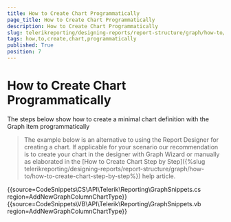```yaml
---
title: How to Create Chart Programmatically
page_title: How to Create Chart Programmatically 
description: How to Create Chart Programmatically
slug: telerikreporting/designing-reports/report-structure/graph/how-to/how-to-create-chart-programmatically
tags: how,to,create,chart,programmatically
published: True
position: 7
---
```


# How to Create Chart Programmatically

The steps below show how to create a minimal chart definition with the Graph item programmatically

> The example below is an alternative to using the Report Designer for creating a chart. If applicable for your scenario our recommendation is to create your chart in the designer with Graph Wizard or manually as elaborated in the [How to Create Chart Step by Step]({%slug telerikreporting/designing-reports/report-structure/graph/how-to/how-to-create-chart-step-by-step%}) help article. 

{{source=CodeSnippets\CS\API\Telerik\Reporting\GraphSnippets.cs region=AddNewGraphColumnChartType}}
{{source=CodeSnippets\VB\API\Telerik\Reporting\GraphSnippets.vb region=AddNewGraphColumnChartType}}

